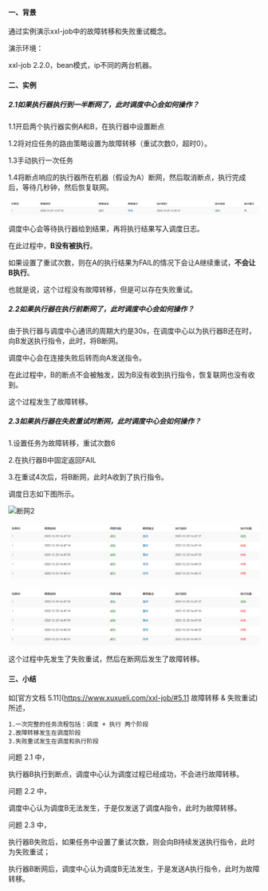 #### 一、背景

通过实例演示xxl-job中的故障转移和失败重试概念。

演示环境：

xxl-job 2.2.0，bean模式，ip不同的两台机器。

#### 二、实例

##### 2.1如果执行器执行到一半断网了，此时调度中心会如何操作？

1.1开启两个执行器实例A和B，在执行器中设置断点

1.2将对应任务的路由策略设置为故障转移（重试次数0，超时0）。

1.3手动执行一次任务

1.4将断点响应的执行器所在机器（假设为A）断网，然后取消断点，执行完成后，等待几秒钟，然后恢复联网。

![断网](https://github.com/lanitaleon/lanitaleon.github.io/blob/master/img/故障转移2.png)

调度中心会等待执行器给到结果，再将执行结果写入调度日志。

在此过程中，**B没有被执行**。

如果设置了重试次数，则在A的执行结果为FAIL的情况下会让A继续重试，**不会让B执行**。

也就是说，这个过程没有故障转移，但是可以存在失败重试。

##### 2.2如果执行器在执行前断网了，此时调度中心会如何操作？

由于执行器与调度中心通讯的周期大约是30s，在调度中心以为执行器B还在时，向B发送执行指令，此时，将B断网。

调度中心会在连接失败后转而向A发送指令。

在此过程中，B的断点不会被触发，因为B没有收到执行指令，恢复联网也没有收到。

这个过程发生了故障转移。

##### 2.3如果执行器在失败重试时断网，此时调度中心会如何操作？

1.设置任务为故障转移，重试次数6

2.在执行器B中固定返回FAIL

3.在重试4次后，将B断网，此时A收到了执行指令。

调度日志如下图所示。

<img src="{{site.baseurl | prepend: site.url}}img/故障转移3.png" alt="断网2" />

![断网2](/img/故障转移3.png)

![断网2](https://github.com/lanitaleon/lanitaleon.github.io/blob/master/img/故障转移3.png)

这个过程中先发生了失败重试，然后在断网后发生了故障转移。

#### 三、小结

如[官方文档 5.11](https://www.xuxueli.com/xxl-job/#5.11 故障转移 & 失败重试)所述，

```
1.一次完整的任务流程包括：调度 + 执行 两个阶段
2.故障转移发生在调度阶段
3.失败重试发生在调度和执行阶段
```

问题 2.1 中，

执行器B执行到断点，调度中心认为调度过程已经成功，不会进行故障转移。

问题 2.2 中，

调度中心认为调度B无法发生，于是仅发送了调度A指令，此时为故障转移。

问题 2.3 中，

执行器B失败后，如果任务中设置了重试次数，则会向B持续发送执行指令，此时为失败重试；

执行器B断网后，调度中心认为调度B无法发生，于是发送A执行指令，此时为故障转移。